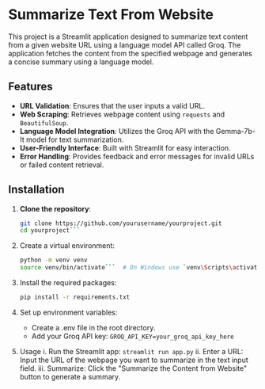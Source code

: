# Summarize Text From Website

This project is a Streamlit application designed to summarize text content from a given website URL using a language model API called Groq. The application fetches the content from the specified webpage and generates a concise summary using a language model.

## Features

- **URL Validation**: Ensures that the user inputs a valid URL.
- **Web Scraping**: Retrieves webpage content using `requests` and `BeautifulSoup`.
- **Language Model Integration**: Utilizes the Groq API with the Gemma-7b-It model for text summarization.
- **User-Friendly Interface**: Built with Streamlit for easy interaction.
- **Error Handling**: Provides feedback and error messages for invalid URLs or failed content retrieval.

## Installation

1. **Clone the repository**:
   ```bash
   git clone https://github.com/yourusername/yourproject.git
   cd yourproject```

2. Create a virtual environment:
    ```bash
    python -m venv venv
    source venv/bin/activate```  # On Windows use `venv\Scripts\activate`

3. Install the required packages:
    ```bash
    pip install -r requirements.txt

4. Set up environment variables:
    - Create a .env file in the root directory.
    - Add your Groq API key:
    ```GROQ_API_KEY=your_groq_api_key_here```

5. Usage
    i. Run the Streamlit app:
        ```streamlit run app.py```
    ii. Enter a URL:
        Input the URL of the webpage you want to summarize in the text input field.
    iii. Summarize:
        Click the "Summarize the Content from Website" button to generate a summary.

